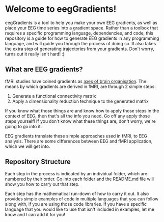 # Welcome to eegGradients! 

eegGradients is a tool to help you make your own EEG gradients, as well as place your EEG time series into a gradient space. Rather than a toolbox that requires a specific programming language, dependencies, and code, this repository is a guide for how to generate EEG gradients in any programming language, and will guide you through the process of doing so. It also takes the extra step of generating trajectories from your gradients. Don't worry, turns out it really isn't hard! :)

## What are EEG gradients?

fMRI studies have coined gradients as [axes of brain organisation](https://www.sciencedirect.com/science/article/pii/S1053811922001161). The means by which gradients are derived in fMRI, are through 2 simple steps: 

1. Generate a functional connectivity matrix
2. Apply a dimensionality reduction technique to the generated matrix

If you know what those things are and know how to apply those steps in the context of EEG, then that's all the info you need. Go off any apply those steps yourself! 
If you don't know what these things are, don't worry, we're going to go into it.

EEG gradients translate these simple approaches used in fMRI, to EEG analysis. There are some differences between EEG and fMRI application, which we will get into.

## Repository Structure

Each step in the process is indicated by an individual folder, which are numbered by their order. Go into each folder and the README.md file will show you how to carry out that step.

Each step has the mathematical run-down of how to carry it out. It also provides simple examples of code in multiple languages that you can follow along with, if you are using those code libraries. If you have a specific language that you would like to use that isn't included in examples, let me know and I can add it for you! 
